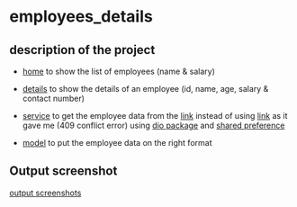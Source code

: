 # employees_details

## description of the project
- [home](https://github.com/ShazaAllam2001/employees_list/tree/main/lib/views/home.dart) to show the list of employees (name & salary) 

- [details](https://github.com/ShazaAllam2001/employees_list/tree/main/lib/views/employee_details.dart) to show the details of an employee (id, name, age, salary & contact number) 

- [service](https://github.com/ShazaAllam2001/employees_list/tree/main/lib/services/employee_service.dart) to get the employee data from the [link](https://hub.dummyapis.com/employee) instead of using [link](http://dummy.restapiexample.com/api/v1/employees/) as it gave me (409 conflict error) using [dio package](https://pub.dev/packages/dio) and [shared preference](https://pub.dev/packages/shared_preferences)

- [model](https://github.com/ShazaAllam2001/employees_list/tree/main/lib/services/employee_service.dart) to put the employee data on the right format

## Output screenshot
[output screenshots](https://drive.google.com/drive/folders/1S2GYDOdtjq6Lhz-2uQDwreVcLg8_KYtV?usp=drive_link)